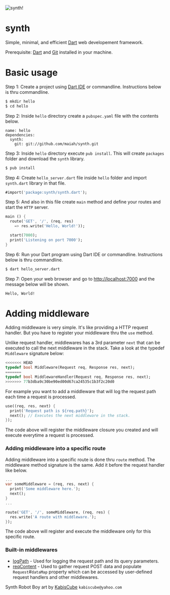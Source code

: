 ![synth!](https://raw.github.com/maiah/synth/master/resources/synth_logo.png)

synth
=====

Simple, minimal, and efficient [Dart](http://dartlang.org) web developement framework.

Prerequisite: [Dart](http://www.dartlang.org/downloads.html) and [Git](https://help.github.com/articles/set-up-git) installed in your machine.

Basic usage
===========

Step 1: Create a project using [Dart IDE](http://www.dartlang.org/docs/editor/) or commandline. Instructions below is thru commandline.
```sh
$ mkdir hello
$ cd hello
```

Step 2: Inside `hello` directory create a `pubspec.yaml` file with the contents below.
```
name: hello
dependencies:
  synth:
    git: git://github.com/maiah/synth.git
```

Step 3: Inside `hello` directory execute `pub install`. This will create `packages` folder and download the `synth` library.
```sh
$ pub install
```

Step 4: Create `hello_server.dart` file inside `hello` folder and import `synth.dart` library in that file.
```dart
#import('package:synth/synth.dart');
```

Step 5: And also in this file create `main` method and define your routes and start the `HTTP` server.
```dart
main () {
  route('GET', '/', (req, res)
    => res.write('Hello, World!'));

  start(7000);
  print('Listening on port 7000');
}
```

Step 6: Run your Dart program using Dart IDE or commandline. Instructions below is thru commandline.
```sh
$ dart hello_server.dart
```

Step 7: Open your web browser and go to [http://localhost:7000](http://localhost:7000) and the message below will be shown.
```
Hello, World!
```

Adding middleware
=================

Adding middleware is very simple. It's like providing a HTTP request handler. But you have to register your middleware thru the `use` method.

Unlike request handler, middlewares has a 3rd parameter `next` that can be executed to call the next middleware in the stack. Take a look at the typedef `Middleware` signature below:
```dart
<<<<<<< HEAD
typedef bool Middleware(Request req, Response res, next);
=======
typedef bool MiddlewareHandler(Request req, Response res, next);
>>>>>>> 77b3dba9c30be90ed00d67ca24535c1b3f2c20d0
```

For example you want to add a middleware that will log the request path each time a request is processed.
```dart
use((req, res, next) {
  print('Request path is ${req.path}');
  next(); // Executes the next middleware in the stack.
});
```

The code above will register the middleware closure you created and will execute everytime a request is processed.

### Adding middleware into a specific route

Adding middleware into a specific route is done thru `route` method. The middleware method signature is the same. Add it before the request handler like below.
```dart
...
var someMiddleware = (req, res, next) {
  print('Some middleware here.');
  next();
}
...

route('GET', '/', someMiddleware, (req, res) {
  res.write('A route with middleware.');
});
```

The code above will register and execute the middleware only for this specific route.

### Built-in middlewares

* [logPath](https://github.com/maiah/synth/wiki/Middleware-logPath) - Used for logging the request path and its query parameters.
* [reqContent](https://github.com/maiah/synth/wiki/Middleware-reqContent) - Used to gather request POST data and populate `Request`#`dataMap` property which can be accessed by user-defined request handlers and other middlewares.

Synth Robot Boy art by [KabisCube](http://kabiscube.deviantart.com/) `kabiscube@yahoo.com`
